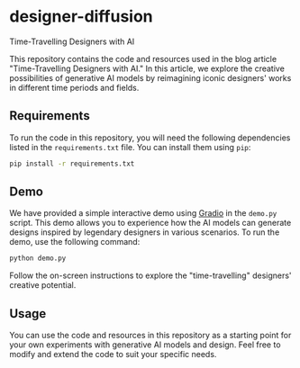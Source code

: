 # designer-diffusion

Time-Travelling Designers with AI

This repository contains the code and resources used in the blog article "Time-Travelling Designers with AI." In this article, we explore the creative possibilities of generative AI models by reimagining iconic designers' works in different time periods and fields.

## Requirements

To run the code in this repository, you will need the following dependencies listed in the `requirements.txt` file. You can install them using `pip`:

```bash
pip install -r requirements.txt
```

## Demo

We have provided a simple interactive demo using [Gradio](https://www.gradio.app/) in the `demo.py` script. This demo allows you to experience how the AI models can generate designs inspired by legendary designers in various scenarios. To run the demo, use the following command:

```bash
python demo.py
```

Follow the on-screen instructions to explore the "time-travelling" designers' creative potential.

## Usage

You can use the code and resources in this repository as a starting point for your own experiments with generative AI models and design. Feel free to modify and extend the code to suit your specific needs.